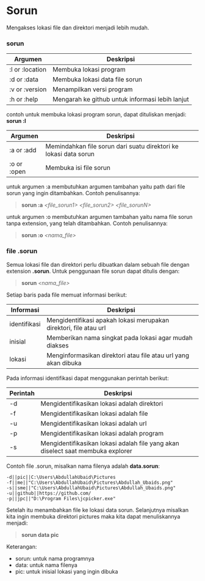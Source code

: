 # Sorun
Mengakses lokasi file dan direktori menjadi lebih mudah.



### **sorun** *<argumen>*

| Argumen         | Deskripsi                                       |
|-----------------|-------------------------------------------------|
| :l or :location | Membuka lokasi program                          |
| :d or :data     | Membuka lokasi data file sorun                  |
| :v or :version  | Menampilkan versi program                       |
| :h or :help     | Mengarah ke github untuk informasi lebih lanjut |

contoh untuk membuka lokasi program sorun, dapat dituliskan menjadi: 
**sorun :l**

| Argumen     | Deskripsi                                                    |
| ----------- | ------------------------------------------------------------ |
| :a or :add  | Memindahkan file sorun dari suatu direktori ke lokasi data sorun |
| :o or :open | Membuka isi file sorun                                       |

untuk argumen :a membutuhkan argumen tambahan yaitu path dari file sorun yang ingin ditambahkan. Contoh penulisannya:

> **sorun :a** *<file_sorun1>* *<file_sorun2>* *<file_sorunN>*

untuk argumen :o membutuhkan argumen tambahan yaitu nama file sorun tanpa extension, yang telah ditambahkan. Contoh penulisannya:

> **sorun :o** *<nama_file>*



### file .sorun

Semua lokasi file dan direktori perlu dibuatkan dalam sebuah file dengan extension **.sorun**. Untuk penggunaan file sorun dapat ditulis dengan:

> **sorun** *<nama_file>* *<inisial>*

Setiap baris pada file memuat informasi berikut:

| Informasi    | Deskripsi                                                    |
| ------------ | ------------------------------------------------------------ |
| identifikasi | Mengidentifikasi apakah lokasi merupakan direktori, file atau url |
| inisial      | Memberikan nama singkat pada lokasi agar mudah diakses       |
| lokasi       | Menginformasikan direktori atau file atau url yang akan dibuka |

Pada informasi identifikasi dapat menggunakan perintah berikut:

| Perintah | Deskripsi                                                                       |
|----------|---------------------------------------------------------------------------------|
| -d       | Mengidentifikasikan lokasi adalah direktori                                     |
| -f       | Mengidentifikasikan lokasi adalah file                                          |
| -u       | Mengidentifikasikan lokasi adalah url                                           |
| -p       | Mengidentifikasikan lokasi adalah program                                       |
| -s       | Mengidentifikasikan lokasi adalah file yang akan diselect saat membuka explorer |

Contoh file .sorun, misalkan nama filenya adalah **data.sorun**:

```sorun
-d||pic||C:\Users\AbdullahUbaid\Pictures
-f||me||"C:\Users\AbdullahUbaid\Pictures\Abdullah_Ubaids.png"
-s||sme||"C:\Users\AbdullahUbaid\Pictures\Abdullah_Ubaids.png"
-u||github||https://github.com/
-p||jpc||"D:\Program Files\jcpicker.exe"
```

Setelah itu menambahkan file ke lokasi data sorun. Selanjutnya misalkan kita ingin membuka direktori pictures maka kita dapat menuliskannya menjadi:

> **sorun data pic**

Keterangan:

- sorun: untuk nama programnya
- data: untuk nama filenya
- pic: untuk inisial lokasi yang ingin dibuka

